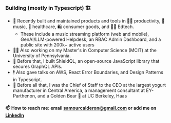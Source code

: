 ### Building (mostly in Typescript) 🏗️

- 👷 Recently built and maintained products and tools in 🧑‍💼 productivity, 🎵 music, 🏥 healthcare, 🛍️ consumer goods, and 🧑‍🏫 Edtech.
  - These include a music streaming platform (web and mobile), GenAI/LLM-powered Helpdesk, an RBAC Admin Dashboard, and a public site with 200k+ active users
- 🧑‍🎓 Also working on my Master's in Computer Science (MCIT) at the University of Pennsylvania.
- 🔐 Before that, I built ShieldQL, an open-source JavaScript library that secures GraphQL APIs.
- 🕴️ Also gave talks on AWS, React Error Boundaries, and Design Patterns in Typescript.
- 👶 Before all that, I was the Chief of Staff to the CEO at the largest yogurt manufacturer in Central America, a management consultant at EY-Parthenon, and a Golden Bear 🐻 at UC Berkeley, Haas

#### 📫 How to reach me: email samourcalderon@gmail.com or add me on [LinkedIn](https://www.linkedin.com/in/rodrigosamourcalderon/)
